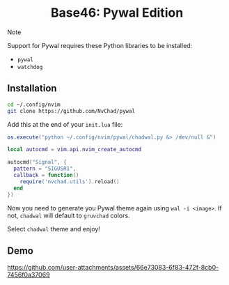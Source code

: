 <h1 align="center">Base46: Pywal Edition</h1>

> [!NOTE]
> Support for Pywal requires these Python libraries to be installed:
> - `pywal`
> - `watchdog`

## Installation
```bash
cd ~/.config/nvim
git clone https://github.com/NvChad/pywal
```
Add this at the end of your `init.lua` file:
```lua
os.execute("python ~/.config/nvim/pywal/chadwal.py &> /dev/null &")

local autocmd = vim.api.nvim_create_autocmd

autocmd("Signal", {
  pattern = "SIGUSR1",
  callback = function()
    require('nvchad.utils').reload()
  end
})
```
Now you need to generate you Pywal theme again using `wal -i <image>`. If not, `chadwal` will default to `gruvchad` colors.

Select `chadwal` theme and enjoy!
## Demo
https://github.com/user-attachments/assets/66e73083-6f83-472f-8cb0-7456f0a37069
